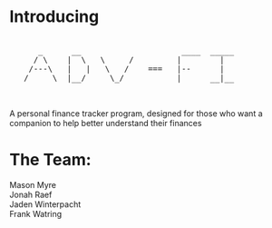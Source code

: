# Introducing
<pre>

      _      __                     ____  _____  
     / \    |  \   \     /         |        |    
    /---\   |   |   \   /    ===   |--      |    
   /     \  |__/     \_/           |      __|__  


</pre>

A personal finance tracker program, designed for those who want a companion to help better understand their finances

# The Team:         <br/>
Mason Myre          <br/>
Jonah Raef  
Jaden Winterpacht   <br/>
Frank Watring       <br/>

